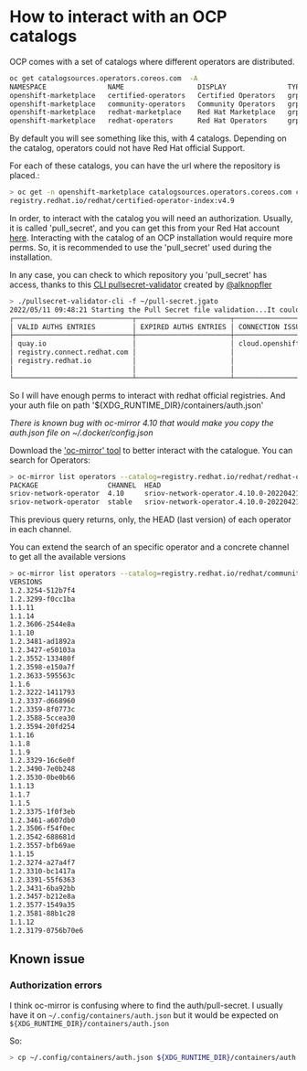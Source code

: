 # How to interact with an OCP catalogs

OCP comes with a set of catalogs where different operators are distributed.

```bash
oc get catalogsources.operators.coreos.com  -A
NAMESPACE               NAME                  DISPLAY               TYPE   PUBLISHER   AGE
openshift-marketplace   certified-operators   Certified Operators   grpc   Red Hat     98d
openshift-marketplace   community-operators   Community Operators   grpc   Red Hat     98d
openshift-marketplace   redhat-marketplace    Red Hat Marketplace   grpc   Red Hat     98d
openshift-marketplace   redhat-operators      Red Hat Operators     grpc   Red Hat     98d
```

By default you will see something like this, with 4 catalogs. Depending on the catalog, operators could not have Red Hat official Support.

For each of these catalogs, you can have the url where the repository is placed.:

```bash
> oc get -n openshift-marketplace catalogsources.operators.coreos.com certified-operators  -o jsonpath={.spec.image}
registry.redhat.io/redhat/certified-operator-index:v4.9
```

In order, to interact with the catalog you will need an authorization. Usually, it is called 'pull_secret', and you can get this from your Red Hat account [here](https://console.redhat.com/openshift/downloads#tool-pull-secret). Interacting with the catalog of an OCP installation would require more perms. So, it is recommended to use the 'pull_secret' used during the installation.

In any case, you can check to which repository you 'pull_secret' has access, thanks to this [CLI pullsecret-validator](https://github.com/RHsyseng/pullsecret-validator-cli) created by [@alknopfler](https://github.com/alknopfler/alknopfler)

```bash
> ./pullsecret-validator-cli -f ~/pull-secret.jgato
2022/05/11 09:48:21 Starting the Pull Secret file validation...It could take a time!
┌─────────────────────────────┬───────────────────────┬─────────────────────┐
│ VALID AUTHS ENTRIES         │ EXPIRED AUTHS ENTRIES │ CONNECTION ISSUES   │
├─────────────────────────────┼───────────────────────┼─────────────────────┤
│ quay.io                     │                       │ cloud.openshift.com │
│ registry.connect.redhat.com │                       │                     │
│ registry.redhat.io          │                       │                     │
│                             │                       │                     │
└─────────────────────────────┴───────────────────────┴─────────────────────┘
```

So I will have enough perms to interact with redhat official registries. And your auth file on path '${XDG_RUNTIME_DIR}/containers/auth.json'

*There is known bug with oc-mirror 4.10 that would make you copy the auth.json file on ~/.docker/config.json*

Download the ['oc-mirror' tool](https://console.redhat.com/openshift/downloads#tool-oc-mirror-plugin) to better interact with the catalogue.
You can search for Operators:

```bash
> oc-mirror list operators --catalog=registry.redhat.io/redhat/redhat-operator-index:v4.10 --package=sriov-network-operator
PACKAGE                 CHANNEL  HEAD
sriov-network-operator  4.10     sriov-network-operator.4.10.0-202204211158
sriov-network-operator  stable   sriov-network-operator.4.10.0-202204211158
```

This previous query returns, only, the HEAD (last version) of each operator in each channel. 

You can extend the search of an specific operator and a concrete channel to get all the available versions

```bash
> oc-mirror list operators --catalog=registry.redhat.io/redhat/community-operator-index:v4.9 --package=hive-operator --channel=alpha
VERSIONS
1.2.3254-512b7f4
1.2.3299-f0cc1ba
1.1.11
1.1.14
1.2.3606-2544e8a
1.1.10
1.2.3481-ad1892a
1.2.3427-e50103a
1.2.3552-133480f
1.2.3598-e150a7f
1.2.3633-595563c
1.1.6
1.2.3222-1411793
1.2.3337-d668960
1.2.3359-8f0773c
1.2.3588-5ccea30
1.2.3594-20fd254
1.1.16
1.1.8
1.1.9
1.2.3329-16c6e0f
1.2.3490-7e0b248
1.2.3530-0be0b66
1.1.13
1.1.7
1.1.5
1.2.3375-1f0f3eb
1.2.3461-a607db0
1.2.3506-f54f0ec
1.2.3542-688681d
1.2.3557-bfb69ae
1.1.15
1.2.3274-a27a4f7
1.2.3310-bc1417a
1.2.3391-55f6363
1.2.3431-6ba92bb
1.2.3457-b212e8a
1.2.3577-1549a35
1.2.3581-88b1c28
1.1.12
1.2.3179-0756b70e6
```



## Known issue



### Authorization errors

I think oc-mirror is confusing where to find the auth/pull-secret. I usually have it on `~/.config/containers/auth.json`  but it would be expected on  `${XDG_RUNTIME_DIR}/containers/auth.json`

So:

```bash
> cp ~/.config/containers/auth.json ${XDG_RUNTIME_DIR}/containers/auth.json
```